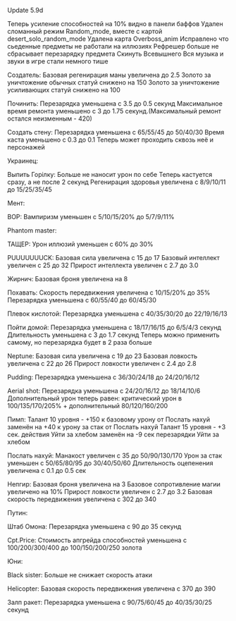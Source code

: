 Update 5.9d


Теперь усиление способностей на 10% видно в панели баффов 
Удален сломанный режим Random_mode, вместе с картой desert_solo_random_mode 
Удалена карта Overboss_anim
Исправлено что сьеденные предметы не работали на иллюзиях 
Рефрешер больше не сбрасывает перезарядку предмета Скинуть Всевышнего
Вся музыка и звуки в игре стали немного тише

Создатель: 
Базовая регенирация маны увеличена до 2.5 
Золото за уничтожение обычных статуй снижено на 150 
Золото за уничтожение усиливающих статуй снижено на 100 

Починить: 
Перезарядка уменьшена с 3.5 до 0.5 секунд 
Максимальное время ремонта уменьшено с 3 до 1.75 секунд.(Максимальный ремонт остался неизменным - 420) 

Создать стену: 
Перезарядка уменьшена с 65/55/45 до 50/40/30 
Время каста уменьшено с 0.3 до 0.1 
Теперь может проходить сквозь неё и персонажей

Украинец:

Выпить Горiлку:
Больше не наносит урон по себе
Теперь кастуется сразу, а не после 2 секунд
Регенирация здоровья увеличена с 8/9/10/11 до 15/25/35/45

Мент: 

ВОР: 
Вампиризм уменьшен с 5/10/15/20% до 5/7/9/11% 

Phantom master: 

ТАЩЕР: 
Урон иллюзий уменьшен с 60% до 30% 

PUUUUUUUCK: 
Базовая сила увеличена с 15 до 17 
Базовый интеллект увеличен с 25 до 32 
Прирост интеллекта увеличен с 2.7 до 3.0 

Жирнич: 
Базовая броня увеличена на 8 

Похавать: 
Скорость передвижения увеличена с 10/15/20% до 35% 
Перезарядка уменьшена с 60/55/40 до 60/45/30 

Плевок кислотой: 
Перезарядка уменьшена с 40/35/30/20 до 22/19/16/13 

Пойти домой: 
Перезарядка уменьшена с 18/17/16/15 до 6/5/4/3 секунд 
Длительность уменьшена с 3 до 1.7 секунд 
Теперь можно применить самому, но перезарядка будет в 2 раза больше 

Neptune: 
Базовая сила увеличена с 19 до 23 
Базовая ловкость увеличена с 22 до 26 
Прирост ловкости увеличен с 2.4 до 2.8 

Pudding: 
Перезарядка уменьшена с 36/30/24/18 до 24/20/16/12 

Aerial shot: 
Перезарядка уменьшена с 24/20/16/12 до 18/14/10/6 
Дополнительный урон теперь равен: критический урон в 100/135/170/205% + дополнительный 80/120/160/200 

Пимп: 
Талант 10 уровня - +150 к базовому урону от Послать нахуй заменён на +40 к урону за стак от Послать нахуй
Талант 15 уровня - +3 сек. действия Уйти за хлебом заменён на -9 сек перезарядки Уйти за хлебом 

Послать нахуй: 
Манакост увеличен с 35 до 50/90/130/170
Урон за стак уменьшен с 50/65/80/95 до 30/40/50/60 
Длительность оцепенения увеличена с 0.1 до 0.5 сек

Непгир: 
Базовая броня увеличена на 3 
Базовое сопротивление магии увеличено на 10% 
Прирост ловкости увеличен с 2.7 до 3.2 
Базовая скорость передвижения увеличена с 302 до 340

Путин: 

Штаб Омона: 
Перезарядка уменьшена с 90 до 35 секунд

Cpt.Price: 
Стоимость апгрейда способностей уменьшена с 100/200/300/400 до 100/150/200/250 золота 

Юни: 

Black sister: 
Больше не снижает скорость атаки 

Helicopter: 
Базовая скорость передвижения увеличена с 370 до 390 

Залп ракет: 
Перезарядка уменьшена с 90/75/60/45 до 40/35/30/25 секунд
